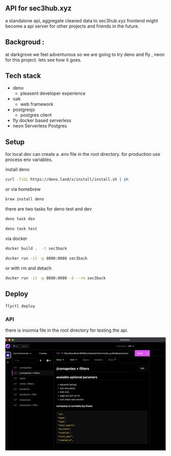 ## API for sec3hub.xyz

a standalone api, aggregate cleaned data to sec3hub.xyz frontend might become a api server for other projects and friends in the future.


## Backgroud : 

at darkgrove we feel adventurous so we are going to try deno and fly , neon for this project. lets see how it goes.

##  Tech stack

- deno
  - pleasent developer experience
- oak 
  - web framework
- postgresjs
  - postgres client
- fly
  docker based serverless 
- neon
    Serverless Postgres 

## Setup
for local dev can create a .env file in the root directory. for production use process env variables.


install deno
    
```bash
curl -fsSL https://deno.land/x/install/install.sh | sh
```

or via homebrew

```bash
brew install deno
```

there are two tasks for deno test and dev

```bash
deno task dev
```

```bash
deno task test
```

via docker

```bash
docker build .  -t sec3back
```

```bash
docker run -it -p 8080:8080 sec3back
```

or with rm and detach

```bash
docker run -it -p 8080:8080 -d --rm sec3back
```

## Deploy

```bash
flyctl deploy
```



### API

there is insomia file in the root directory for testing the api.

![img](./assets/docs.png)

